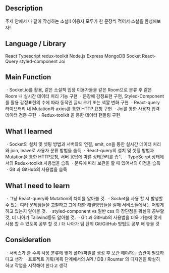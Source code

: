 
## Description
주제 안에서 다 같이 작성하는 소설!! 이용자 모두가 한 문장씩 적어서 소설을 완성해보자!

## Language / Library
React Typescript redux-toolkit Node.js Express MongoDB Socket React-Query styled-component Joi

## Main Function
ㆍSocket.io를 활용, 같은 소설책 입장 이용자들을 같은 Room으로 분류 후 같은 Room 내 실시간 데이터 처리 기능 구현
ㆍ문장에 감정표현 구현, Styled-Component를 활용 감정표현의 수에 따라 동적인 글씨 크기 또는 색깔 변화 구현
ㆍReact-query 라이브러리 내 Mutation와 axios를 통한 HTTP 요청 구현
ㆍJoi를 통한 사용자 입력 데이터 검증 구현
ㆍRedux-toolkit 을 통한 데이터 핸들링 구현

## What I learned
ㆍSocket의 설치 및 셋팅 방법과 서버와의 연결, emit, on을 통한 실시간 데이터 처리와 join, leave로 사용자 분류 방법을 습득
ㆍReact-query의 설치 및 셋팅 방법과 Mutation을 통한 HTTP요청, 서버 응답에 따른 상태관리를 습득
ㆍTypeScirpt 상태에서의 Redux-toolkit 사용법을 습득
ㆍ분류에 따라 보관을 할 때 있어서의 이점을 습득
ㆍGit 과 GitHub의 사용법을 습득

## What I need to learn
ㆍ그냥 React-query와 Mutation의 차이를 알아볼 것.
ㆍSocket을 사용 할 시 발생할 수 있는 여러 문제점들을 고찰하고 그에 대한 해결방법들을 실제 서비스들에서는 어떻게 하고 있는지 알아볼 것.
ㆍstyled-component vs 일반 css 의 장단점을 확실히 공부할 것, 더 나아가 Tailwind등도 알아볼 것.
ㆍGit 과 GitHub의 사용법을 더욱 기능에 맞게 사용 할 수 있도록 공부 할 것 / 더 나아가 팀 단위 Git/GitHub 방법도 공부 해 놓을 것

## Consideration
ㆍ서비스가 클 수록 사용 분류에 맞게 폴더/파일를 생성 후 보관 해야하는 습관이 필요하다고 생각
ㆍ프로젝트 기획/계획 단계에서의 API / DB / Rounter 의 디자인을 확실히 하고 작업을 시작해야 한다고 생각